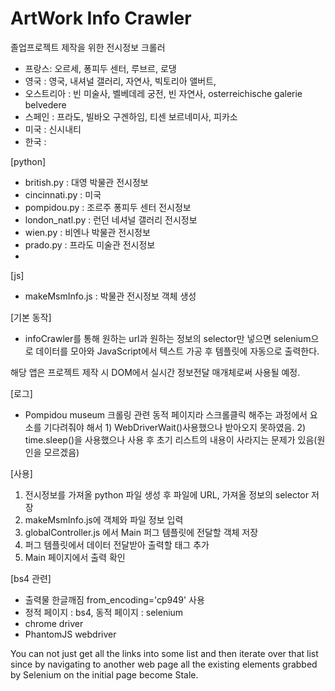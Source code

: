 # ArtWork Info Crawler

졸업프로젝트 제작을 위한 전시정보 크롤러

- 프랑스: 오르세, 퐁피두 센터, 루브르, 로댕
- 영국 : 영국, 내셔널 갤러리, 자연사, 빅토리아 앨버트,
- 오스트리아 : 빈 미술사, 벨베데레 궁전, 빈 자연사, osterreichische galerie belvedere
- 스페인 : 프라도, 빌바오 구겐하임, 티센 보르네미사, 피카소
- 미국 : 신시내티
- 한국 :

[python]

<!-- - louvre.py : 루브르 박물관 전시정보 -->

- british.py : 대영 박물관 전시정보
- cincinnati.py : 미국
- pompidou.py : 조르주 퐁피두 센터 전시정보
- london_natl.py : 런던 네셔널 갤러리 전시정보
- wien.py : 비엔나 박물관 전시정보
- prado.py : 프라도 미술관 전시정보
-

[js]

- makeMsmInfo.js : 박물관 전시정보 객체 생성

[기본 동작]

- infoCrawler를 통해 원하는 url과 원하는 정보의 selector만 넣으면 selenium으로 데이터를 모아와 JavaScript에서 텍스트 가공 후 템플릿에 자동으로 출력한다.

해당 앱은 프로젝트 제작 시 DOM에서 실시간 정보전달 매개체로써 사용될 예정.

[로그]

- Pompidou museum 크롤링 관련
  동적 페이지라 스크롤클릭 해주는 과정에서 요소를 기다려줘야 해서 1) WebDriverWait()사용했으나
  받아오지 못하였음. 2) time.sleep()을 사용했으나 사용 후 초기 리스트의 내용이 사라지는 문제가 있음(원인을 모르겠음)

[사용]

1. 전시정보를 가져올 python 파일 생성 후 파일에 URL, 가져올 정보의 selector 저장
2. makeMsmInfo.js에 객체와 파일 정보 입력
3. globalController.js 에서 Main 퍼그 템플릿에 전달할 객체 저장
4. 퍼그 템플릿에서 데이터 전달받아 출력할 태그 추가
5. Main 페이지에서 출력 확인

[bs4 관련]

- 출력물 한글깨짐 from_encoding='cp949' 사용
- 정적 페이지 : bs4, 동적 페이지 : selenium
- chrome driver
- PhantomJS webdriver

You can not just get all the links into some list and then iterate over that list since by navigating to another web page all the existing elements grabbed by Selenium on the initial page become Stale.
